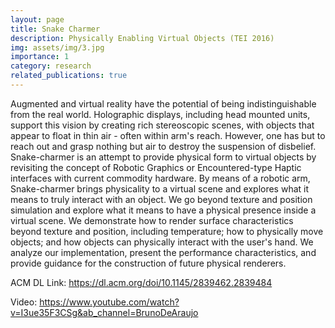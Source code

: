 ```yaml
---
layout: page
title: Snake Charmer
description: Physically Enabling Virtual Objects (TEI 2016)
img: assets/img/3.jpg
importance: 1
category: research
related_publications: true
---
```


Augmented and virtual reality have the potential of being indistinguishable from the real world. Holographic displays, including head mounted units, support this vision by creating rich stereoscopic scenes, with objects that appear to float in thin air - often within arm's reach. However, one has but to reach out and grasp nothing but air to destroy the suspension of disbelief. Snake-charmer is an attempt to provide physical form to virtual objects by revisiting the concept of Robotic Graphics or Encountered-type Haptic interfaces with current commodity hardware. By means of a robotic arm, Snake-charmer brings physicality to a virtual scene and explores what it means to truly interact with an object. We go beyond texture and position simulation and explore what it means to have a physical presence inside a virtual scene. We demonstrate how to render surface characteristics beyond texture and position, including temperature; how to physically move objects; and how objects can physically interact with the user's hand. We analyze our implementation, present the performance characteristics, and provide guidance for the construction of future physical renderers.

ACM DL Link: https://dl.acm.org/doi/10.1145/2839462.2839484

Video: https://www.youtube.com/watch?v=I3ue35F3CSg&ab_channel=BrunoDeAraujo
